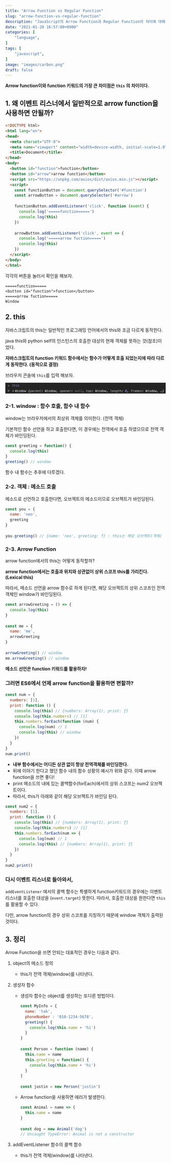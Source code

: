 ```yaml
---
title: "Arrow Function vs Regular Function"
slug: "arrow-function-vs-regular-function"
description: "JavaScript의 Arrow Function과 Regular Function의 차이에 대해 알아보자."
date: "2021-01-20 16:57:00+0900"
categories: [
    "language",
]
tags: [
    "javascript",
]
image: "images/carbon.png"
draft: false
---
```


**Arrow function이와 function 키워드의 가장 큰 차이점은 `this` 의 차이이다.**

## 1. 왜 이벤트 리스너에서 일반적으로 arrow function을 사용하면 안될까?

```html
<!DOCTYPE html>
<html lang="en">
<head>
  <meta charset="UTF-8">
  <meta name="viewport" content="width=device-width, initial-scale=1.0">
  <title>Document</title>
</head>
<body>
  <button id="function">function</button>
  <button id="arrow">arrow function</button>
  <script src="https://unpkg.com/axios/dist/axios.min.js"></script>
  <script>
    const functionButton = document.querySelector('#function')
    const arrowButton = document.querySelector('#arrow')

    functionButton.addEventListener('click', function (event) {
      console.log('=====function=====')
      console.log(this)
    })

    arrowButton.addEventListener('click', event => {
      console.log('=====arrow fuction=====')
      console.log(this)
    })
  </script>
</body>
</html>
```

각각의 버튼을 눌러서 확인을 해보자.

```
=====function=====
<button id="function">function</button>
=====arrow fuction=====
Window
```

## 2. this

자바스크립트의 this는 일반적인 프로그래밍 언어에서의 this와 조금 다르게 동작한다. 

java this와 python self의 인스턴스의 호출한 대상의 현재 객체를 뜻하는 것(참조)이었다.

**자바스크립트의 function 키워드 함수에서는 함수가 어떻게 호출 되었는지에 따라 다르게 동작한다. 
(동적으로 결정)**

브라우저 콘솔에 `this`를 입력 해보자.

![브라우저 콘솔과 this](images/01.png)

### 2-1. window : 함수 호출, 함수 내 함수

window는 브라우저에서의 최상위 객체를 의미한다. (전역 객체)

기본적인 함수 선언을 하고 호출한다면, 이 경우에는 전역에서 호출 하였으므로 전역 객체가 바인딩된다.

```js
const greeting = function() {  
  console.log(this)
}
greeting() // window
```

함수 내 함수는 추후에 다루겠다.

### 2-2. 객체 : 메소드 호출

메소드로 선언하고 호출한다면, 오브젝트의 메소드이므로 오브젝트가 바인딩된다.

```js
const you = {
  name: 'neo',
  greeting
}

you.greeting() // {name: 'neo', greeting: f} : this는 해당 오브젝트(객체)
```

### 2-3. Arrow Function

arrow function에서의 this는 어떻게 동작할까? 

**arrow function에서는 호출과 위치와 상관없이 상위 스코프 this를 가리킨다. (Lexical this)**

따라서, 메소드 선언을 arrow 함수로 하게 된다면, 해당 오브젝트의 상위 스코프인 전역 객체인 window가 바인딩된다.

```js
const arrowGreeting = () => {
  console.log(this)
}

const me = {
  name: 'me',
  arrowGreeting
}

arrowGreeting() // window
me.arrowGreeting() // window
```

**메소드 선언은 function 키워드를 활용하자!**

### 그러면 ES6에서 언제 arrow function을 활용하면 편할까?

```js
const num = {
  numbers: [1],
  print: function () {
    console.log(this) // {numbers: Array(1), print: ƒ}
    console.log(this.numbers) // [1]
    this.numbers.forEach(function (num) {
      console.log(num) // 1
      console.log(this) // window
    })
  }
}
num.print()
```

- **내부 함수에서는 어디든 상관 없이 항상 전역객체를 바인딩한다.**
- 뒤에 이야기 한다고 했던 함수 내의 함수 상황의 예시가 위와 같다. 이때 arrow function을 쓰면 좋다!
- print 메소드의 내에 있는 콜백함수(forEach)에서의 상위 스코프는 num2 오브젝트이다.
- 따라서, this가 아래와 같이 해당 오브젝트가 바인딩 된다.

```js
const num2 = {
  numbers: [1],
  print: function () {
    console.log(this) // {numbers: Array(1), print: ƒ}
    console.log(this.numbers) // [1]
    this.numbers.forEach(num => {
      console.log(num) // 1
      console.log(this) // {numbers: Array(1), print: ƒ}
    })
  }
}
num2.print()
```

### **다시 이벤트 리스너로 돌아와서,**

`addEventListener` 에서의 콜백 함수는 특별하게 function키워드의 경우에는 이벤트 리스너를 호출한 대상을 (`event.target`) 뜻한다. 따라서, 호출한 대상을 원한다면 `this` 를 활용할 수 있다.

다만, arrow function의 경우 상위 스코프를 지칭하기 때문에 window 객체가 출력된 것이다.

## 3. 정리

Arrow Function을 쓰면 안되는 대표적인 경우는 다음과 같다.

1. object의 메소드 정의
    - this가 전역 객체(window)를 나타낸다.
2. 생성자 함수
    - 생성자 함수는 object를 생성하는 또다른 방법이다.

      ```js
      const MyInfo = {
        name: 'tak',
        phoneNumber : '010-1234-5678',
        greeting() {
          console.log(this.name + 'hi')
        }
      }

      const Person = function (name) {
        this.name = name
        this.greeting = function() {
          console.log(this.name + 'hi')
        }
      }

      const justin = new Person('justin')
      ```

    - Arrow function을 사용하면 에러가 발생한다.

      ```js
      const Animal = name => {
        this.name = name
      }

      const dog = new Animal('dog')
      // Uncaught TypeError: Animal is not a constructor
      ```

3. addEventListener 함수의 콜백 함수
    - this가 전역 객체(window)를 나타낸다.
